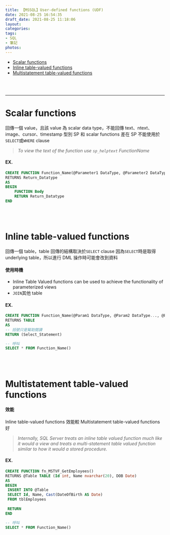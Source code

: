 ```yaml
---
title: 【MSSQL】User-defined functions (UDF)
date: 2021-08-25 16:54:35
draft_date: 2021-08-25 11:18:06
layout:
categories:
tags:
- SQL
- 筆記
photos:
---
```


- [Scalar functions](#Scalar-functions)
- [Inline table-valued functions](#Inline-table-valued-functions)
- [Multistatement table-valued functions](#Multistatement-table-valued-functions)
<!-- more -->

<br />
<br />

---

# Scalar functions
回傳一個 value，且該 value 為 scalar data type，不能回傳 text、ntext、image、cursor、timestamp 型別
SP 和 scalar functions 差在 SP 不能使用於`SELECT`或`WHERE` clause

> _To view the text of the function use `sp_helptext` FunctionName_

#### EX.
```sql
CREATE FUNCTION Function_Name(@Parameter1 DataType, @Parameter2 DataType,..@Parametern Datatype)
RETURNS Return_Datatype
AS
BEGIN
    FUNCTION Body
    RETURN Return_Datatype
END
```
<br />
<br />


# Inline table-valued functions
回傳一個 table，table 回傳的結構取決於`SELECT` clause
因為`SELECT`時是取得 underlying table，所以進行 DML 操作時可能會改到資料

#### 使用時機
- Inline Table Valued functions can be used to achieve the functionality of parameterized views
- `JOIN`其他 table

#### EX.
```sql
CREATE FUNCTION Function_Name(@Param1 DataType, @Param2 DataType..., @ParamN DataType)
RETURNS TABLE
AS
-- 括號只是幫助閱讀
RETURN (Select_Statement)

-- 呼叫
SELECT * FROM Function_Name()
```
<br />
<br />


# Multistatement table-valued functions

#### 效能
Inline table-valued functions 效能較 Multistatement table-valued functions 好
> _Internally, SQL Server treats an inline table valued function much like it would a view and treats a multi-statement table valued function similar to how it would a stored procedure._

#### EX.
```sql
CREATE FUNCTION fn_MSTVF_GetEmployees()
RETURNS @Table TABLE (Id int, Name nvarchar(20), DOB Date)
AS
BEGIN
 INSERT INTO @Table
 SELECT Id, Name, Cast(DateOfBirth AS Date)
 FROM tblEmployees
 
 RETURN
END

-- 呼叫
SELECT * FROM Function_Name()
```